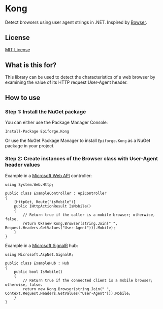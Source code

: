 # Kong
Detect browsers using user agent strings in .NET. Inspired by [Bowser](https://github.com/ded/bowser).

## License
[MIT License](https://github.com/BigBadBleuCheese/SignalREST/blob/master/LICENSE)

## What is this for?
This library can be used to detect the characteristics of a web browser by examining the value of its HTTP request User-Agent header.

## How to use

### Step 1: Install the NuGet package
You can either use the Package Manager Console:

    Install-Package Epiforge.Kong

Or use the NuGet Package Manager to install `Epiforge.Kong` as a NuGet package in your project.

### Step 2: Create instances of the Browser class with User-Agent header values
Example in a [Microsoft Web API](https://www.asp.net/web-api) controller:

```
using System.Web.Http;

public class ExampleController : ApiController
{
    [HttpGet, Route("isMobile")]
    public IHttpActionResult IsMobile()
    {
        // Return true if the caller is a mobile browser; otherwise, false.
        return Ok(new Kong.Browser(string.Join(" ", Request.Headers.GetValues("User-Agent"))).Mobile);
    }
}
```

Example in a [Microsoft SignalR](https://www.asp.net/signalr) hub:

```
using Microsoft.AspNet.SignalR;

public class ExampleHub : Hub
{
    public bool IsMobile()
    {
        // Return true if the connected client is a mobile browser; otherwise, false.
        return new Kong.Browser(string.Join(" ", Context.Request.Headers.GetValues("User-Agent"))).Mobile;
    }
}
```
